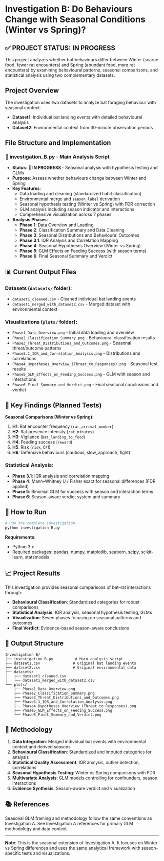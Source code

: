 # Investigation B: Do Behaviours Change with Seasonal Conditions (Winter vs Spring)?

## ✅ **PROJECT STATUS: IN PROGRESS**

This project analyzes whether bat behaviours differ between Winter (scarce food, fewer rat encounters) and Spring (abundant food, more rat encounters) by examining behavioural patterns, seasonal comparisons, and statistical analysis using two complementary datasets.

## Project Overview
The investigation uses two datasets to analyze bat foraging behaviour with seasonal context:
- **Dataset1**: Individual bat landing events with detailed behavioural analysis
- **Dataset2**: Environmental context from 30-minute observation periods

## File Structure and Implementation

### 🤖 **investigation_B.py** - Main Analysis Script
- **Status**: 🚧 **IN PROGRESS** - Seasonal analysis with hypothesis testing and GLMs
- **Purpose**: Assess whether behaviours change between Winter and Spring
- **Key Features**:
  - Data loading and cleaning (standardized habit classification)
  - Environmental merge and `season_label` derivation
  - Seasonal hypothesis testing (Winter vs Spring) with FDR correction
  - GLM analysis including season indicator and interactions
  - Comprehensive visualization across 7 phases
- **Analysis Phases**:
  - **Phase 1**: Data Overview and Loading
  - **Phase 2**: Classification Summary and Data Cleaning
  - **Phase 3**: Seasonal Distributions and Behavioural Outcomes
  - **Phase 3.1**: IQR Analysis and Correlation Mapping
  - **Phase 4**: Seasonal Hypotheses Overview (Winter vs Spring)
  - **Phase 5**: GLM Effects on Feeding Success (with season terms)
  - **Phase 6**: Final Seasonal Summary and Verdict

## 📊 **Current Output Files**

### **Datasets** (`datasets/` folder):
- `dataset1_cleaned.csv` - Cleaned individual bat landing events
- `dataset1_merged_with_dataset2.csv` - Merged dataset with environmental context

### **Visualizations** (`plots/` folder):
- `Phase1_Data_Overview.png` - Initial data loading and overview
- `Phase2_Classification_Summary.png` - Behavioural classification results
- `Phase3_Threat_Distributions_and_Outcomes.png` - Seasonal threat/outcome patterns
- `Phase3.1_IQR_and_Correlation_Analysis.png` - Distributions and correlations
- `Phase4_Hypotheses_Overview_(Threat_to_Responses).png` - Seasonal test results
- `Phase5_GLM_Effects_on_Feeding_Success.png` - GLM with season and interactions
- `Phase6_Final_Summary_and_Verdict.png` - Final seasonal conclusions and verdict

## 🎯 **Key Findings (Planned Tests)**

**Seasonal Comparisons (Winter vs Spring):**
1. **H1**: Rat encounter frequency (`rat_arrival_number`)
2. **H2**: Rat presence intensity (`rat_minutes`)
3. **H3**: Vigilance (`bat_landing_to_food`)
4. **H4**: Feeding success (`reward`)
5. **H5**: Risk (`risk`, 0/1)
6. **H6**: Defensive behaviours (cautious, slow_approach, fight)

### **Statistical Analysis**:
- **Phase 3.1**: IQR analysis and correlation mapping
- **Phase 4**: Mann–Whitney U / Fisher exact for seasonal differences (FDR applied)
- **Phase 5**: Binomial GLM for success with season and interaction terms
- **Phase 6**: Season-aware verdict system and summary

## 🚀 **How to Run**

```bash
# Run the complete investigation
python investigation_B.py
```

**Requirements**:
- Python 3.x
- Required packages: pandas, numpy, matplotlib, seaborn, scipy, scikit-learn, statsmodels

## 📈 **Project Results**

This investigation provides seasonal comparisons of bat–rat interactions through:
- **Behavioural Classification**: Standardized categories for robust comparisons
- **Statistical Analysis**: IQR analysis, seasonal hypothesis testing, GLMs
- **Visualization**: Seven phases focusing on seasonal patterns and outcomes
- **Final Verdict**: Evidence-based season-aware conclusions

## 📁 **Output Structure**

```
Investigation B/
├── investigation_B.py          # Main analysis script
├── dataset1.csv               # Original bat landing events
├── dataset2.csv               # Original environmental data
├── datasets/
│   ├── dataset1_cleaned.csv
│   └── dataset1_merged_with_dataset2.csv
└── plots/
    ├── Phase1_Data_Overview.png
    ├── Phase2_Classification_Summary.png
    ├── Phase3_Threat_Distributions_and_Outcomes.png
    ├── Phase3.1_IQR_and_Correlation_Analysis.png
    ├── Phase4_Hypotheses_Overview_(Threat_to_Responses).png
    ├── Phase5_GLM_Effects_on_Feeding_Success.png
    └── Phase6_Final_Summary_and_Verdict.png
```

## 🔬 **Methodology**

1. **Data Integration**: Merged individual bat events with environmental context and derived seasons
2. **Behavioural Classification**: Standardized and imputed categories for analysis
3. **Statistical Quality Assessment**: IQR analysis, outlier detection, correlations
4. **Seasonal Hypothesis Testing**: Winter vs Spring comparisons with FDR
5. **Multivariate Analysis**: GLM models controlling for confounders, season, interactions
6. **Evidence Synthesis**: Season-aware verdict and visualization

## 📚 **References**

Seasonal GLM framing and methodology follow the same conventions as Investigation A. See Investigation A references for primary GLM methodology and data context.

---

**Note**: This is the seasonal extension of Investigation A. It focuses on Winter vs Spring differences and uses the same analytical framework with season-specific tests and visualizations.


